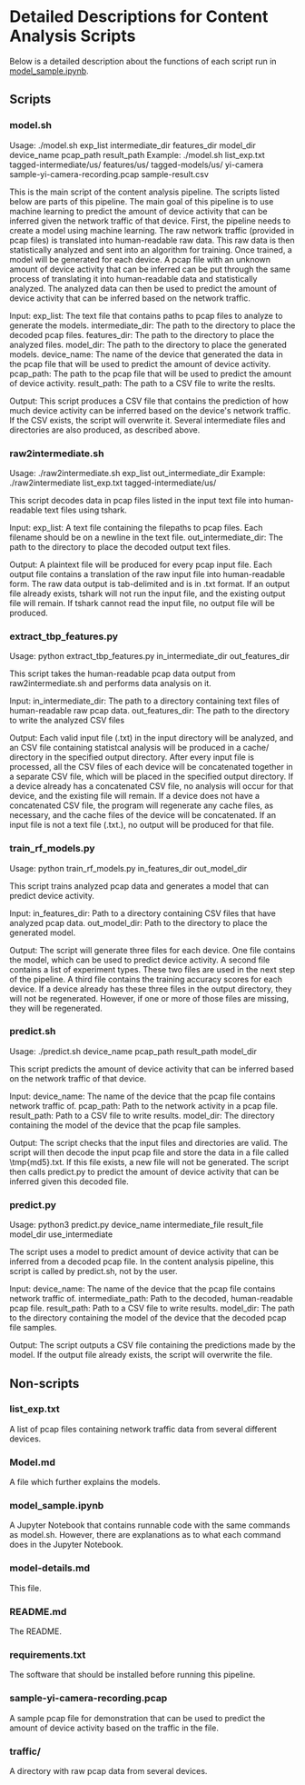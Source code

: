 # Detailed Descriptions for Content Analysis Scripts
Below is a detailed description about the functions of each script run in [model_sample.ipynb](model_sample.ipynb).

## Scripts

### model.sh
Usage: ./model.sh exp_list intermediate_dir features_dir model_dir device_name pcap_path result_path
Example: ./model.sh list_exp.txt tagged-intermediate/us/ features/us/ tagged-models/us/ yi-camera sample-yi-camera-recording.pcap sample-result.csv

This is the main script of the content analysis pipeline. The scripts listed below are parts of this pipeline. The main goal of this pipeline is to use machine learning to predict the amount of device activity that can be inferred given the network traffic of that device. First, the pipeline needs to create a model using machine learning. The raw network traffic (provided in pcap files) is translated into human-readable raw data. This raw data is then statistically analyzed and sent into an algorithm for training. Once trained, a model will be generated for each device. A pcap file with an unknown amount of device activity that can be inferred can be put through the same process of translating it into human-readable data and statistically analyzed. The analyzed data can then be used to predict the amount of device activity that can be inferred based on the network traffic.

Input:
  exp_list: The text file that contains paths to pcap files to analyze to generate the models.
  intermediate_dir: The path to the directory to place the decoded pcap files.
  features_dir: The path to the directory to place the analyzed files.
  model_dir: The path to the directory to place the generated models.
  device_name: The name of the device that generated the data in the pcap file that will be used to predict the amount of device activity.
  pcap_path: The path to the pcap file that will be used to predict the amount of device activity.
  result_path: The path to a CSV file to write the reslts.

Output:
This script produces a CSV file that contains the prediction of how much device activity can be inferred based on the device's network traffic. If the CSV exists, the script will overwrite it. Several intermediate files and directories are also produced, as described above.

### raw2intermediate.sh
Usage: ./raw2intermediate.sh exp_list out_intermediate_dir
Example: ./raw2intermediate list_exp.txt tagged-intermediate/us/

This script decodes data in pcap files listed in the input text file into human-readable text files using tshark.

Input:
  exp_list: A text file containing the filepaths to pcap files. Each filename should be on a newline in the text file.
  out_intermediate_dir: The path to the directory to place the decoded output text files.

Output:
A plaintext file will be produced for every pcap input file. Each output file contains a translation of the raw input file into human-readable form. The raw data output is tab-delimited and is in .txt format. If an output file already exists, tshark will not run the input file, and the existing output file will remain. If tshark cannot read the input file, no output file will be produced.

### extract_tbp_features.py
Usage: python extract_tbp_features.py in_intermediate_dir out_features_dir

This script takes the human-readable pcap data output from raw2intermediate.sh and performs data analysis on it.

Input:
  in_intermediate_dir: The path to a directory containing text files of human-readable raw pcap data.
  out_features_dir: The path to the directory to write the analyzed CSV files

Output:
Each valid input file (.txt) in the input directory will be analyzed, and an CSV file containing statistcal analysis will be produced in a cache/ directory in the specified output directory. After every input file is processed, all the CSV files of each device will be concatenated together in a separate CSV file, which will be placed in the specified output directory. If a device already has a concatenated CSV file, no analysis will occur for that device, and the existing file will remain. If a device does not have a concatenated CSV file, the program will regenerate any cache files, as necessary, and the cache files of the device will be concatenated. If an input file is not a text file (.txt.), no output will be produced for that file.

### train_rf_models.py
Usage: python train_rf_models.py in_features_dir out_model_dir

This script trains analyzed pcap data and generates a model that can predict device activity.

Input:
  in_features_dir: Path to a directory containing CSV files that have analyzed pcap data.
  out_model_dir: Path to the directory to place the generated model.

Output:
The script will generate three files for each device. One file contains the model, which can be used to predict device activity. A second file contains a list of experiment types. These two files are used in the next step of the pipeline. A third file contains the training accuracy scores for each device. If a device already has these three files in the output directory, they will not be regenerated. However, if one or more of those files are missing, they will be regenerated.

### predict.sh
Usage: ./predict.sh device_name pcap_path result_path model_dir

This script predicts the amount of device activity that can be inferred based on the network traffic of that device.

Input:
  device_name: The name of the device that the pcap file contains network traffic of.
  pcap_path: Path to the network activity in a pcap file.
  result_path: Path to a CSV file to write results.
  model_dir: The directory containing the model of the device that the pcap file samples.

Output:
The script checks that the input files and directories are valid. The script will then decode the input pcap file and store the data in a file called \tmp\{md5}.txt. If this file exists, a new file will not be generated. The script then calls predict.py to predict the amount of device activity that can be inferred given this decoded file.

### predict.py
Usage: python3 predict.py device_name intermediate_file result_file model_dir use_intermediate

The script uses a model to predict amount of device activity that can be inferred from a decoded pcap file. In the content analysis pipeline, this script is called by predict.sh, not by the user.

Input:
  device_name: The name of the device that the pcap file contains network traffic of.
  intermediate_path: Path to the decoded, human-readable pcap file.
  result_path: Path to a CSV file to write results.
  model_dir: The path to the directory containing the model of the device that the decoded pcap file samples.

Output:
The script outputs a CSV file containing the predictions made by the model. If the output file already exists, the script will overwrite the file.

## Non-scripts

### list_exp.txt
A list of pcap files containing network traffic data from several different devices.

### Model.md
A file which further explains the models.

### model_sample.ipynb
A Jupyter Notebook that contains runnable code with the same commands as model.sh. However, there are explanations as to what each command does in the Jupyter Notebook.

### model-details.md
This file.

### README.md
The README.

### requirements.txt
The software that should be installed before running this pipeline.

### sample-yi-camera-recording.pcap
A sample pcap file for demonstration that can be used to predict the amount of device activity based on the traffic in the file.

### traffic/
A directory with raw pcap data from several devices.
